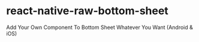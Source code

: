 # react-native-raw-bottom-sheet
Add Your Own Component To Bottom Sheet Whatever You Want (Android &amp; iOS)
